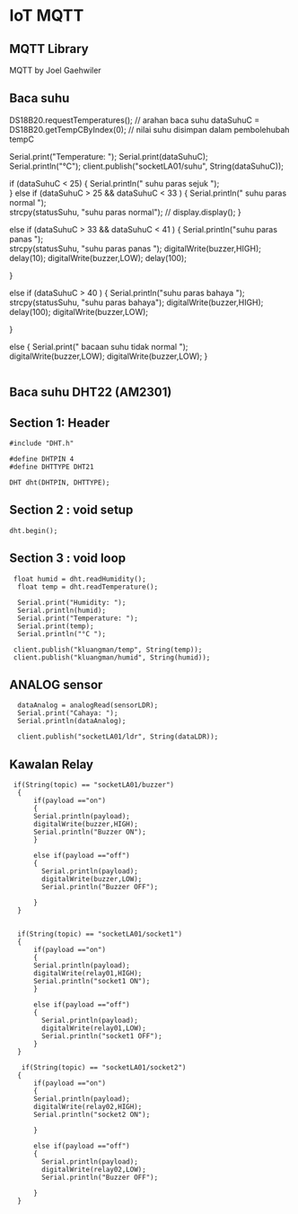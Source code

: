 # **IoT MQTT**

## MQTT Library
MQTT by Joel Gaehwiler

## Baca suhu

DS18B20.requestTemperatures();       // arahan baca suhu
  dataSuhuC = DS18B20.getTempCByIndex(0);  // nilai suhu disimpan dalam pembolehubah tempC
 
  Serial.print("Temperature: ");
  Serial.print(dataSuhuC);    
  Serial.println("°C");
  client.publish("socketLA01/suhu", String(dataSuhuC));

  if (dataSuhuC < 25) {
    Serial.println(" suhu paras sejuk ");    
  }
  else if (dataSuhuC > 25 && dataSuhuC < 33 ) {
    Serial.println(" suhu paras normal ");  
    strcpy(statusSuhu, "suhu paras normal");
   // display.display();
  }

  else if (dataSuhuC > 33 && dataSuhuC < 41 ) {
    Serial.println("suhu paras panas ");   
    strcpy(statusSuhu, "suhu paras panas ");
    digitalWrite(buzzer,HIGH);
    delay(10);
    digitalWrite(buzzer,LOW);
    delay(100);
   
  }

  else if (dataSuhuC > 40 ) {
  Serial.println("suhu paras bahaya ");    
  strcpy(statusSuhu, "suhu paras bahaya");
  digitalWrite(buzzer,HIGH);
  delay(100);
  digitalWrite(buzzer,LOW);
 
  }

  else {
    Serial.print(" bacaan suhu tidak normal ");  
    digitalWrite(buzzer,LOW);
    digitalWrite(buzzer,LOW);
  }
```

```
## Baca suhu DHT22 (AM2301)

## Section 1: Header
```
#include "DHT.h"
```

```
#define DHTPIN 4     
#define DHTTYPE DHT21

DHT dht(DHTPIN, DHTTYPE);
```
## Section 2 : void setup
```
dht.begin();
```
## Section 3 : void loop
```
 float humid = dht.readHumidity();
  float temp = dht.readTemperature();

  Serial.print("Humidity: ");
  Serial.println(humid);
  Serial.print("Temperature: ");
  Serial.print(temp);
  Serial.println("°C ");

 client.publish("kluangman/temp", String(temp));  
 client.publish("kluangman/humid", String(humid));  
```

## ANALOG sensor
```
  dataAnalog = analogRead(sensorLDR);
  Serial.print("Cahaya: ");
  Serial.println(dataAnalog);  

  client.publish("socketLA01/ldr", String(dataLDR));  
```
## Kawalan Relay
```
 if(String(topic) == "socketLA01/buzzer") 
  {
      if(payload =="on")
      {
      Serial.println(payload);
      digitalWrite(buzzer,HIGH);
      Serial.println("Buzzer ON");
      }
      
      else if(payload =="off")
      {
        Serial.println(payload);
        digitalWrite(buzzer,LOW);
        Serial.println("Buzzer OFF");
        
      }
  } 


  if(String(topic) == "socketLA01/socket1") 
  {
      if(payload =="on")
      {
      Serial.println(payload);
      digitalWrite(relay01,HIGH);
      Serial.println("socket1 ON");
      }
      
      else if(payload =="off")
      {
        Serial.println(payload);
        digitalWrite(relay01,LOW);
        Serial.println("socket1 OFF");
      }
  }

   if(String(topic) == "socketLA01/socket2") 
  {
      if(payload =="on")
      {
      Serial.println(payload);
      digitalWrite(relay02,HIGH);
      Serial.println("socket2 ON");
  
      }
      
      else if(payload =="off")
      {
        Serial.println(payload);
        digitalWrite(relay02,LOW);
        Serial.println("Buzzer OFF");
     
      }
  }
```



